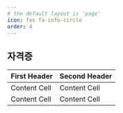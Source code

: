 ```yaml
---
# the default layout is 'page'
icon: fas fa-info-circle
order: 4
---
```


## 자격증
| First Header  | Second Header |
| ------------- | ------------- |
| Content Cell  | Content Cell  |
| Content Cell  | Content Cell  |